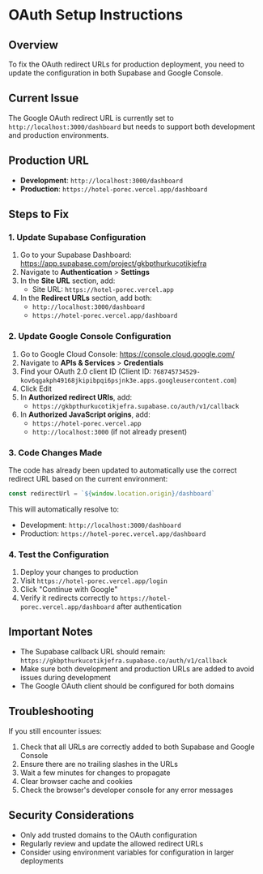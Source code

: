 # OAuth Setup Instructions

## Overview
To fix the OAuth redirect URLs for production deployment, you need to update the configuration in both Supabase and Google Console.

## Current Issue
The Google OAuth redirect URL is currently set to `http://localhost:3000/dashboard` but needs to support both development and production environments.

## Production URL
- **Development**: `http://localhost:3000/dashboard`
- **Production**: `https://hotel-porec.vercel.app/dashboard`

## Steps to Fix

### 1. Update Supabase Configuration

1. Go to your Supabase Dashboard: https://app.supabase.com/project/gkbpthurkucotikjefra
2. Navigate to **Authentication** > **Settings**
3. In the **Site URL** section, add:
   - Site URL: `https://hotel-porec.vercel.app`
4. In the **Redirect URLs** section, add both:
   - `http://localhost:3000/dashboard`
   - `https://hotel-porec.vercel.app/dashboard`

### 2. Update Google Console Configuration

1. Go to Google Cloud Console: https://console.cloud.google.com/
2. Navigate to **APIs & Services** > **Credentials**
3. Find your OAuth 2.0 client ID (Client ID: `768745734529-kov6qgakph49168jkipibpqi6psjnk3e.apps.googleusercontent.com`)
4. Click Edit
5. In **Authorized redirect URIs**, add:
   - `https://gkbpthurkucotikjefra.supabase.co/auth/v1/callback`
6. In **Authorized JavaScript origins**, add:
   - `https://hotel-porec.vercel.app`
   - `http://localhost:3000` (if not already present)

### 3. Code Changes Made

The code has already been updated to automatically use the correct redirect URL based on the current environment:

```typescript
const redirectUrl = `${window.location.origin}/dashboard`
```

This will automatically resolve to:
- Development: `http://localhost:3000/dashboard`
- Production: `https://hotel-porec.vercel.app/dashboard`

### 4. Test the Configuration

1. Deploy your changes to production
2. Visit `https://hotel-porec.vercel.app/login`
3. Click "Continue with Google"
4. Verify it redirects correctly to `https://hotel-porec.vercel.app/dashboard` after authentication

## Important Notes

- The Supabase callback URL should remain: `https://gkbpthurkucotikjefra.supabase.co/auth/v1/callback`
- Make sure both development and production URLs are added to avoid issues during development
- The Google OAuth client should be configured for both domains

## Troubleshooting

If you still encounter issues:

1. Check that all URLs are correctly added to both Supabase and Google Console
2. Ensure there are no trailing slashes in the URLs
3. Wait a few minutes for changes to propagate
4. Clear browser cache and cookies
5. Check the browser's developer console for any error messages

## Security Considerations

- Only add trusted domains to the OAuth configuration
- Regularly review and update the allowed redirect URLs
- Consider using environment variables for configuration in larger deployments